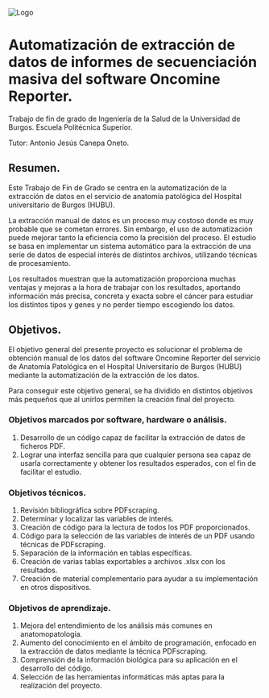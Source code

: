![Logo](https://github.com/LuciaVitores/Automatizacion_PDF_scraping/assets/80346455/666955d9-a218-4bf0-b9ed-e455a442769e)


# Automatización de extracción de datos de informes de secuenciación masiva del software Oncomine Reporter.
Trabajo de fin de grado de Ingeniería de la Salud de la Universidad de Burgos.
Escuela Politécnica Superior.

Tutor: Antonio Jesús Canepa Oneto. 


## Resumen.
Este Trabajo de Fin de Grado se centra en la automatización de la extracción de datos en el servicio de anatomía patológica del Hospital universitario de Burgos (HUBU). 

La extracción manual de datos es un proceso muy costoso donde es muy probable que se cometan errores. Sin embargo, el uso de automatización puede mejorar tanto la eficiencia como la precisión del proceso. 
El estudio se basa en implementar un sistema automático para la extracción de una serie de datos de especial interés de distintos archivos, utilizando técnicas de procesamiento. 

Los resultados muestran que la automatización proporciona muchas ventajas y mejoras a la hora de trabajar con los resultados, aportando información más precisa, concreta y exacta sobre el cáncer para estudiar los distintos tipos y genes y no perder tiempo escogiendo los datos. 

## Objetivos.
El objetivo general del presente proyecto es solucionar el problema de obtención manual de los datos del software Oncomine Reporter del servicio de Anatomía Patológica en el Hospital Universitario de Burgos (HUBU) mediante la automatización de la extracción de los datos.

Para conseguir este objetivo general, se ha dividido en distintos objetivos más pequeños que al unirlos permiten la creación final del proyecto. 

### Objetivos marcados por software, hardware o análisis.
1. Desarrollo de un código capaz de facilitar la extracción de datos de ficheros PDF. 
2. Lograr una interfaz sencilla para que cualquier persona sea capaz de usarla correctamente y obtener los resultados esperados, con el fin de facilitar el estudio.  

### Objetivos técnicos.
1. Revisión bibliográfica sobre PDFscraping. 
2. Determinar y localizar las variables de interés.
3. Creación de código para la lectura de todos los PDF proporcionados. 
4. Código para la selección de las variables de interés de un PDF usando técnicas de PDFscraping. 
5. Separación de la información en tablas específicas. 
6. Creación de varias tablas exportables a archivos .xlsx con los resultados. 
7. Creación de material complementario para ayudar a su implementación en otros dispositivos. 

### Objetivos de aprendizaje.
1. Mejora del entendimiento de los análisis más comunes en anatomopatología.
2. Aumento del conocimiento en el ámbito de programación, enfocado en la extracción de datos mediante la técnica PDFscraping.
3. Comprensión de la información biológica para su aplicación en el desarrollo del código. 
4. Selección de las herramientas informáticas más aptas para la realización del proyecto. 


[C:\Users\luciv\OneDrive\Documentos\TFG_Lucia\GitHub\Automatizacion_PDF_scraping\Automatizacion_PDF_scraping\INPUT\Imagenes]: C:\Users\luciv\OneDrive\Documentos\TFG_Lucia\GitHub\Automatizacion_PDF_scraping\Automatizacion_PDF_scraping\INPUT\ImagenesLogo.jpg
